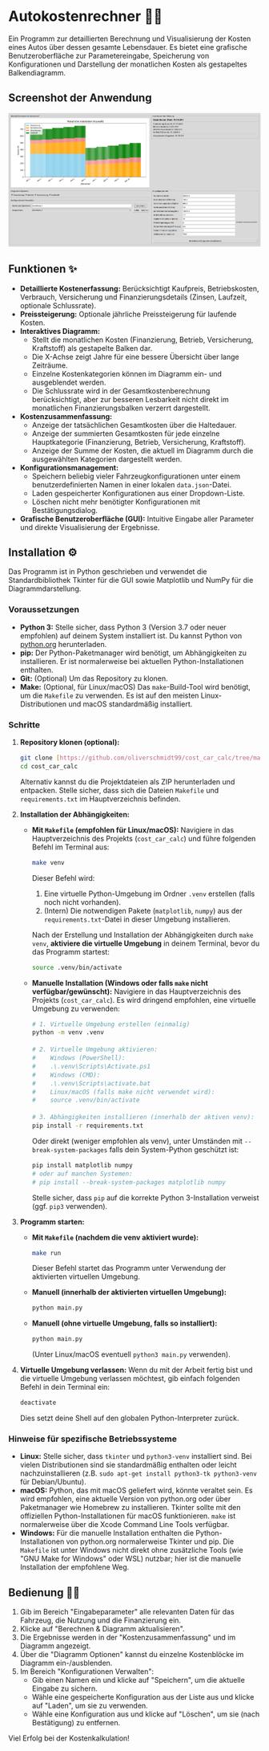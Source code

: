 # Autokostenrechner 🚗💨

Ein Programm zur detaillierten Berechnung und Visualisierung der Kosten eines Autos über dessen gesamte Lebensdauer. Es bietet eine grafische Benutzeroberfläche zur Parametereingabe, Speicherung von Konfigurationen und Darstellung der monatlichen Kosten als gestapeltes Balkendiagramm.

## Screenshot der Anwendung

![Screenshot des Autokostenrechners GUI](assets/screenshot_gui.png)

## Funktionen ✨

- **Detaillierte Kostenerfassung:** Berücksichtigt Kaufpreis, Betriebskosten, Verbrauch, Versicherung und Finanzierungsdetails (Zinsen, Laufzeit, optionale Schlussrate).
- **Preissteigerung:** Optionale jährliche Preissteigerung für laufende Kosten.
- **Interaktives Diagramm:**
  - Stellt die monatlichen Kosten (Finanzierung, Betrieb, Versicherung, Kraftstoff) als gestapelte Balken dar.
  - Die X-Achse zeigt Jahre für eine bessere Übersicht über lange Zeiträume.
  - Einzelne Kostenkategorien können im Diagramm ein- und ausgeblendet werden.
  - Die Schlussrate wird in der Gesamtkostenberechnung berücksichtigt, aber zur besseren Lesbarkeit nicht direkt im monatlichen Finanzierungsbalken verzerrt dargestellt.
- **Kostenzusammenfassung:**
  - Anzeige der tatsächlichen Gesamtkosten über die Haltedauer.
  - Anzeige der summierten Gesamtkosten für jede einzelne Hauptkategorie (Finanzierung, Betrieb, Versicherung, Kraftstoff).
  - Anzeige der Summe der Kosten, die aktuell im Diagramm durch die ausgewählten Kategorien dargestellt werden.
- **Konfigurationsmanagement:**
  - Speichern beliebig vieler Fahrzeugkonfigurationen unter einem benutzerdefinierten Namen in einer lokalen `data.json`-Datei.
  - Laden gespeicherter Konfigurationen aus einer Dropdown-Liste.
  - Löschen nicht mehr benötigter Konfigurationen mit Bestätigungsdialog.
- **Grafische Benutzeroberfläche (GUI):** Intuitive Eingabe aller Parameter und direkte Visualisierung der Ergebnisse.

## Installation ⚙️

Das Programm ist in Python geschrieben und verwendet die Standardbibliothek Tkinter für die GUI sowie Matplotlib und NumPy für die Diagrammdarstellung.

### Voraussetzungen

- **Python 3:** Stelle sicher, dass Python 3 (Version 3.7 oder neuer empfohlen) auf deinem System installiert ist. Du kannst Python von [python.org](https://www.python.org/) herunterladen.
- **pip:** Der Python-Paketmanager wird benötigt, um Abhängigkeiten zu installieren. Er ist normalerweise bei aktuellen Python-Installationen enthalten.
- **Git:** (Optional) Um das Repository zu klonen.
- **Make:** (Optional, für Linux/macOS) Das `make`-Build-Tool wird benötigt, um die `Makefile` zu verwenden. Es ist auf den meisten Linux-Distributionen und macOS standardmäßig installiert.

### Schritte

1.  **Repository klonen (optional):**

    ```bash
    git clone [https://github.com/oliverschmidt99/cost_car_calc/tree/main](https://github.com/oliverschmidt99/cost_car_calc/tree/main)
    cd cost_car_calc
    ```

    Alternativ kannst du die Projektdateien als ZIP herunterladen und entpacken. Stelle sicher, dass sich die Dateien `Makefile` und `requirements.txt` im Hauptverzeichnis befinden.

2.  **Installation der Abhängigkeiten:**

    - **Mit `Makefile` (empfohlen für Linux/macOS):**
      Navigiere in das Hauptverzeichnis des Projekts (`cost_car_calc`) und führe folgenden Befehl im Terminal aus:

      ```bash
      make venv
      ```

      Dieser Befehl wird:

      1.  Eine virtuelle Python-Umgebung im Ordner `.venv` erstellen (falls noch nicht vorhanden).
      2.  (Intern) Die notwendigen Pakete (`matplotlib`, `numpy`) aus der `requirements.txt`-Datei in dieser Umgebung installieren.

      Nach der Erstellung und Installation der Abhängigkeiten durch `make venv`, **aktiviere die virtuelle Umgebung** in deinem Terminal, bevor du das Programm startest:

      ```bash
      source .venv/bin/activate
      ```

    - **Manuelle Installation (Windows oder falls `make` nicht verfügbar/gewünscht):**
      Navigiere in das Hauptverzeichnis des Projekts (`cost_car_calc`). Es wird dringend empfohlen, eine virtuelle Umgebung zu verwenden:

      ```bash
      # 1. Virtuelle Umgebung erstellen (einmalig)
      python -m venv .venv

      # 2. Virtuelle Umgebung aktivieren:
      #    Windows (PowerShell):
      #    .\.venv\Scripts\Activate.ps1
      #    Windows (CMD):
      #    .\.venv\Scripts\activate.bat
      #    Linux/macOS (falls make nicht verwendet wird):
      #    source .venv/bin/activate

      # 3. Abhängigkeiten installieren (innerhalb der aktiven venv):
      pip install -r requirements.txt
      ```

      Oder direkt (weniger empfohlen als venv), unter Umständen mit `--break-system-packages` falls dein System-Python geschützt ist:

      ```bash
      pip install matplotlib numpy
      # oder auf manchen Systemen:
      # pip install --break-system-packages matplotlib numpy
      ```

      Stelle sicher, dass `pip` auf die korrekte Python 3-Installation verweist (ggf. `pip3` verwenden).

3.  **Programm starten:**

    - **Mit `Makefile` (nachdem die venv aktiviert wurde):**

      ```bash
      make run
      ```

      Dieser Befehl startet das Programm unter Verwendung der aktivierten virtuellen Umgebung.

    - **Manuell (innerhalb der aktivierten virtuellen Umgebung):**
      ```bash
      python main.py
      ```
    - **Manuell (ohne virtuelle Umgebung, falls so installiert):**
      ```bash
      python main.py
      ```
      (Unter Linux/macOS eventuell `python3 main.py` verwenden).

4.  **Virtuelle Umgebung verlassen:**
    Wenn du mit der Arbeit fertig bist und die virtuelle Umgebung verlassen möchtest, gib einfach folgenden Befehl in dein Terminal ein:
    ```bash
    deactivate
    ```
    Dies setzt deine Shell auf den globalen Python-Interpreter zurück.

### Hinweise für spezifische Betriebssysteme

- **Linux:** Stelle sicher, dass `tkinter` und `python3-venv` installiert sind. Bei vielen Distributionen sind sie standardmäßig enthalten oder leicht nachzuinstallieren (z.B. `sudo apt-get install python3-tk python3-venv` für Debian/Ubuntu).
- **macOS:** Python, das mit macOS geliefert wird, könnte veraltet sein. Es wird empfohlen, eine aktuelle Version von python.org oder über Paketmanager wie Homebrew zu installieren. Tkinter sollte mit den offiziellen Python-Installationen für macOS funktionieren. `make` ist normalerweise über die Xcode Command Line Tools verfügbar.
- **Windows:** Für die manuelle Installation enthalten die Python-Installationen von python.org normalerweise Tkinter und pip. Die `Makefile` ist unter Windows nicht direkt ohne zusätzliche Tools (wie "GNU Make for Windows" oder WSL) nutzbar; hier ist die manuelle Installation der empfohlene Weg.

## Bedienung 👨‍💻

1.  Gib im Bereich "Eingabeparameter" alle relevanten Daten für das Fahrzeug, die Nutzung und die Finanzierung ein.
2.  Klicke auf "Berechnen & Diagramm aktualisieren".
3.  Die Ergebnisse werden in der "Kostenzusammenfassung" und im Diagramm angezeigt.
4.  Über die "Diagramm Optionen" kannst du einzelne Kostenblöcke im Diagramm ein-/ausblenden.
5.  Im Bereich "Konfigurationen Verwalten":
    - Gib einen Namen ein und klicke auf "Speichern", um die aktuelle Eingabe zu sichern.
    - Wähle eine gespeicherte Konfiguration aus der Liste aus und klicke auf "Laden", um sie zu verwenden.
    - Wähle eine Konfiguration aus und klicke auf "Löschen", um sie (nach Bestätigung) zu entfernen.

Viel Erfolg bei der Kostenkalkulation!
